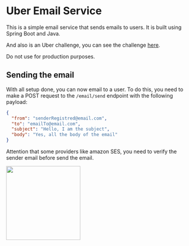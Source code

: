 # Uber Email Service

This is a simple email service that sends emails to users. It is built using Spring Boot and Java.

And also is an Uber challenge, you can see the challenge [here](https://github.com/uber-archive/coding-challenge-tools/blob/master/coding_challenge.md).

Do not use for production purposes.

## Sending the email

With all setup done, you can now email to a user. To do this, you need to make a POST request to the `/email/send` endpoint with the following payload:

```json
{
  "from": "senderRegistred@email.com",
  "to": "emailTo@email.com",
  "subject": "Hello, I am the subject",
  "body": "Yes, all the body of the email"
}
```

Attention that some providers like amazon SES, you need to verify the sender email before send the email.


<img src="https://cdn.donmai.us/sample/3b/0b/__otogi_blue_archive_and_1_more_drawn_by_tkugane__sample-3b0b2760abb54414bf6d54605782d3f9.jpg" width="200px">